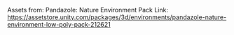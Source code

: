 ﻿

Assets from: Pandazole: Nature Environment Pack
Link: https://assetstore.unity.com/packages/3d/environments/pandazole-nature-environment-low-poly-pack-212621